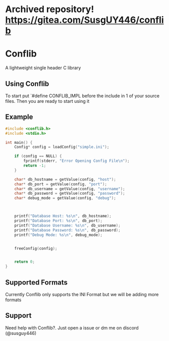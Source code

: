# Archived repository! https://gitea.com/SusgUY446/conflib


# Conflib
A lightweight single header C library








## Using Conflib
To start put `#define CONFLIB_IMPL before the include in 1 of your source files. Then you are ready to start using it

## Example

```c
#include <conflib.h>
#include <stdio.h>

int main() {
    Config* config = loadConfig("simple.ini");

    if (config == NULL) {
        fprintf(stderr, "Error Opening Config File\n");
        return -1;
    }

    char* db_hostname = getValue(config, "host");
    char* db_port = getValue(config, "port");
    char* db_username = getValue(config, "username");
    char* db_password = getValue(config, "password");
    char* debug_mode = getValue(config, "debug");



    printf("Database Host: %s\n", db_hostname);
    printf("Database Port: %s\n", db_port);
    printf("Database Username: %s\n", db_username);
    printf("Database Password: %s\n", db_password);
    printf("Debug Mode: %s\n", debug_mode);


    freeConfig(config);


    return 0;
}
```



## Supported Formats
Currently Conflib only supports the INI Format but we will be adding more formats



## Support
Need help with Conflib?. Just open a issue or dm me on discord (@susguy446)
